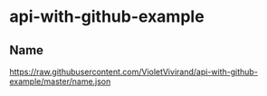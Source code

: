 # api-with-github-example

## Name

https://raw.githubusercontent.com/VioletVivirand/api-with-github-example/master/name.json
